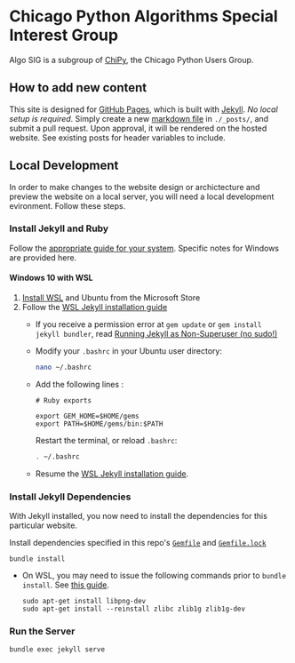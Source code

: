 # Chicago Python Algorithms Special Interest Group

Algo SIG is a subgroup of [ChiPy](https://www.chipy.org/), the Chicago Python Users Group.

## How to add new content

This site is designed for [GitHub Pages](https://pages.github.com/), which is built with [Jekyll](https://jekyllrb.com/). *No local setup is required*. Simply create a new [markdown file](https://guides.github.com/features/mastering-markdown/) in `./_posts/`, and submit a pull request. Upon approval, it will be rendered on the hosted website. See existing posts for header variables to include.

## Local Development

In order to make changes to the website design or archictecture and preview the website on a local server, you will need a local development evironment. Follow these steps.

### Install Jekyll and Ruby

Follow the [appropriate guide for your system](https://jekyllrb.com/docs/installation/). Specific notes for Windows are provided here.

#### Windows 10 with WSL

1. [Install WSL](https://docs.microsoft.com/en-us/windows/wsl/install-win10) and Ubuntu from the Microsoft Store
2. Follow the [WSL Jekyll installation guide](https://jekyllrb.com/docs/installation/windows/#installation-via-bash-on-windows-10)
    * If you receive a permission error at `gem update` or `gem install jekyll bundler`, read [Running Jekyll as Non-Superuser (no sudo!)](https://jekyllrb.com/docs/troubleshooting/#no-sudo)
    * Modify your `.bashrc` in your Ubuntu user directory:
        ```bash
        nano ~/.bashrc
        ```
    * Add the following lines :
        ```
        # Ruby exports

        export GEM_HOME=$HOME/gems
        export PATH=$HOME/gems/bin:$PATH
        ```

        Restart the terminal, or reload `.bashrc`:
        ```bash
        . ~/.bashrc
        ```
    * Resume the [WSL Jekyll installation guide](https://jekyllrb.com/docs/installation/windows/#installation-via-bash-on-windows-10).

### Install Jekyll Dependencies

With Jekyll installed, you now need to install the dependencies for this particular website.

Install dependencies specified in this repo's [`Gemfile`](Gemfile) and [`Gemfile.lock`](Gemfile.lock)
```
bundle install
```

* On WSL, you may need to issue the following commands prior to `bundle install`. See [this guide](https://garfbradaz.github.io/blog/2018/12/12/Setting-up-Github-Pages-Jekyll-and-using-Windows-Subsystem-for-Linux.html).
    ```
    sudo apt-get install libpng-dev
    sudo apt-get install --reinstall zlibc zlib1g zlib1g-dev
    ```

### Run the Server
```
bundle exec jekyll serve
```
